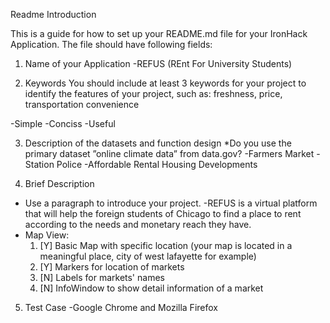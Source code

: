 Readme Introduction

This is a guide for how to set up your README.md file for your IronHack Application. The file should have following fields:

1. Name of your Application
-REFUS (REnt For University Students)

2. Keywords
You should include at least 3 keywords for your project to identify the features of your project, such as: freshness, price, transportation convenience

-Simple
-Conciss
-Useful

3. Description of the datasets and function design
 *Do you use the primary dataset ”online climate data” from data.gov? 
-Farmers Market
-Station Police
-Affordable Rental Housing Developments 

4. Brief Description

 * Use a paragraph to introduce your project.
-REFUS is a virtual platform that will help the foreign students of Chicago to find a place to rent according to the needs and monetary reach they have.
 * Map View:
	1. [Y] Basic Map with specific location (your map is located in a meaningful place, city of west lafayette for example)
	2. [Y] Markers for location of markets
	3. [N] Labels for markets' names
	4. [N] InfoWindow to show detail information of a market

5. Test Case
-Google Chrome and Mozilla Firefox
